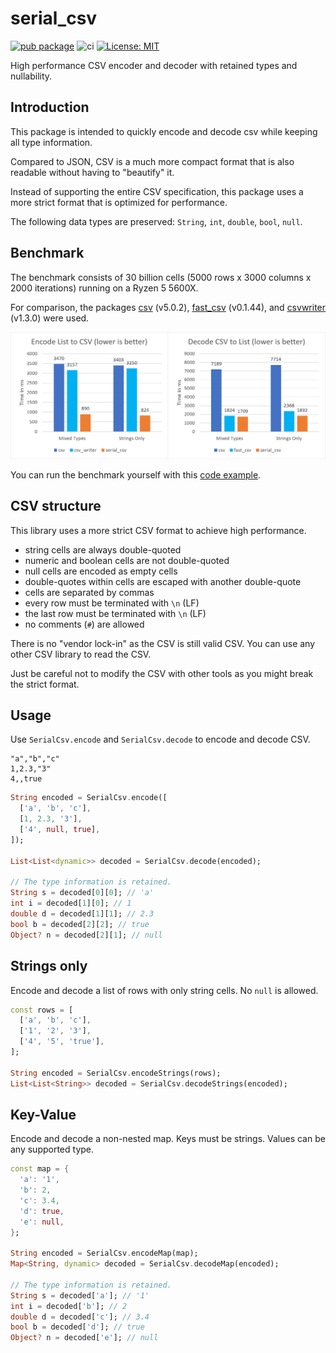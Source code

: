 # serial_csv

[![pub package](https://img.shields.io/pub/v/serial_csv.svg)](https://pub.dev/packages/serial_csv)
![ci](https://github.com/Tienisto/serial_csv/actions/workflows/ci.yml/badge.svg)
[![License: MIT](https://img.shields.io/badge/License-MIT-yellow.svg)](https://opensource.org/licenses/MIT)

High performance CSV encoder and decoder with retained types and nullability.

## Introduction

This package is intended to quickly encode and decode csv while keeping all type information.

Compared to JSON, CSV is a much more compact format that is also readable without having to "beautify" it.

Instead of supporting the entire CSV specification, this package uses a more strict format that is optimized for performance.

The following data types are preserved: `String`, `int`, `double`, `bool`, `null`.

## Benchmark

The benchmark consists of 30 billion cells (5000 rows x 3000 columns x 2000 iterations) running on a Ryzen 5 5600X.

For comparison, the packages [csv](https://pub.dev/packages/csv) (v5.0.2),
[fast_csv](https://pub.dev/packages/fast_csv) (v0.1.44),
and [csvwriter](https://pub.dev/packages/csvwriter) (v1.3.0) were used.

![benchmark](https://raw.githubusercontent.com/Tienisto/serial_csv/main/assets/benchmark.png)

You can run the benchmark yourself with this [code example](https://github.com/Tienisto/serial_csv/blob/main/example/benchmark.dart).

## CSV structure

This library uses a more strict CSV format to achieve high performance.

- string cells are always double-quoted
- numeric and boolean cells are not double-quoted
- null cells are encoded as empty cells
- double-quotes within cells are escaped with another double-quote
- cells are separated by commas
- every row must be terminated with `\n` (LF)
- the last row must be terminated with `\n` (LF)
- no comments (`#`) are allowed

There is no "vendor lock-in" as the CSV is still valid CSV. You can use any other CSV library to read the CSV.

Just be careful not to modify the CSV with other tools as you might break the strict format.

## Usage

Use `SerialCsv.encode` and `SerialCsv.decode` to encode and decode CSV.

```csv
"a","b","c"
1,2.3,"3"
4,,true
```

```dart
String encoded = SerialCsv.encode([
  ['a', 'b', 'c'],
  [1, 2.3, '3'],
  ['4', null, true],
]);

List<List<dynamic>> decoded = SerialCsv.decode(encoded);

// The type information is retained.
String s = decoded[0][0]; // 'a'
int i = decoded[1][0]; // 1
double d = decoded[1][1]; // 2.3
bool b = decoded[2][2]; // true
Object? n = decoded[2][1]; // null
```

## Strings only

Encode and decode a list of rows with only string cells. No `null` is allowed.

```dart
const rows = [
  ['a', 'b', 'c'],
  ['1', '2', '3'],
  ['4', '5', 'true'],
];

String encoded = SerialCsv.encodeStrings(rows);
List<List<String>> decoded = SerialCsv.decodeStrings(encoded);
```

## Key-Value

Encode and decode a non-nested map. Keys must be strings. Values can be any supported type.

```dart
const map = {
  'a': '1',
  'b': 2,
  'c': 3.4,
  'd': true,
  'e': null,
};

String encoded = SerialCsv.encodeMap(map);
Map<String, dynamic> decoded = SerialCsv.decodeMap(encoded);

// The type information is retained.
String s = decoded['a']; // '1'
int i = decoded['b']; // 2
double d = decoded['c']; // 3.4
bool b = decoded['d']; // true
Object? n = decoded['e']; // null
```
